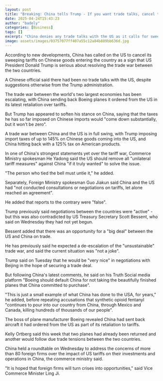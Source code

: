 ```yaml
---
layout: post
title: "Breaking: China tells Trump - If you want trade talks, cancel tariffs"
date: 2025-04-24T15:43:23
author: "badely"
categories: [Business]
tags: []
excerpt: "China denies any trade talks with the US as it calls for sweeping tariffs to be cancelled."
image: assets/images/03757077ff407a55c12a84b889bb636d.jpg
---
```


According to new developments, China has called on the US to cancel its sweeping tariffs on Chinese goods entering the country as a sign that US President Donald Trump is serious about resolving the trade war between the two countries.

A Chinese official said there had been no trade talks with the US, despite suggestions otherwise from the Trump administration.

The trade war between the world's two largest economies has been escalating, with China sending back Boeing planes it ordered from the US in its latest retaliation over tariffs.

But Trump has appeared to soften his stance on China, saying that the taxes he has so far imposed on Chinese imports would "come down substantially, but it won't be zero".

A trade war between China and the US is in full swing, with Trump imposing import taxes of up to 145% on Chinese goods coming into the US, and China hitting back with a 125% tax on American products.

In one of China's strongest statements yet over the tariff war, Commerce Ministry spokesman He Yadong said the US should remove all "unilateral tariff measures" against China "if it truly wanted" to solve the issue.

"The person who tied the bell must untie it," he added.

Separately, Foreign Ministry spokesman Guo Jiakun said China and the US had "not conducted consultations or negotiations on tariffs, let alone reached an agreement".

He added that reports to the contrary were "false".

Trump previously said negotiations between the countries were "active" - but this was also contradicted by US Treasury Secretary Scott Bessent, who said on Wednesday they had not yet begun.

Bessent added that there was an opportunity for a "big deal" between the US and China on trade.

He has previously said he expected a de-escalation of the "unsustainable" trade war, and said the current situation was "not a joke".

Trump said on Tuesday that he would be "very nice" in negotiations with Beijing in the hope of securing a trade deal.

But following China's latest comments, he said on his Truth Social media platform "Boeing should default China for not taking the beautifully finished planes that China committed to purchase".

"This is just a small example of what China has done to the USA, for years," he added, before repeating accusations that synthetic opioid fentanyl "continues to pour into our country from China, through Mexico and Canada, killing hundreds of thousands of our people".

The boss of plane manufacturer Boeing revealed China had sent back aircraft it had ordered from the US as part of its retaliation to tariffs.

Kelly Ortberg said this week that two planes had already been returned and another would follow due trade tensions between the two countries.

China held a roundtable on Wednesday to address the concerns of more than 80 foreign firms over the impact of US tariffs on their investments and operations in China, the commerce ministry said.

"It is hoped that foreign firms will turn crises into opportunities," said Vice Commerce Minister Ling Ji.

